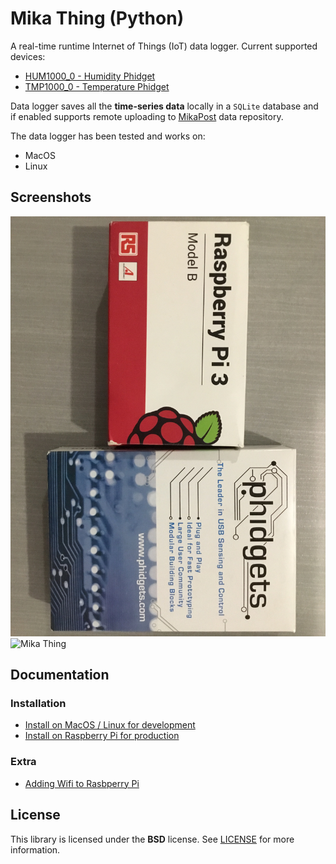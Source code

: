 Mika Thing (Python)
===

A real-time runtime Internet of Things (IoT) data logger. Current supported devices:

* [HUM1000_0 - Humidity Phidget](https://phidgets.com/docs/HUM1000_User_Guide)
* [TMP1000_0 - Temperature Phidget](https://phidgets.com/docs/TMP1000_User_Guide)

Data logger saves all the **time-series data** locally in a ``SQLite`` database and if enabled supports remote uploading to [MikaPost](https://MikaPost.com) data repository.

The data logger has been tested and works on:

* MacOS
* Linux

## Screenshots
![Raspberry Pi + Phidgets](docs/media/pi_plus_phidget_packaging.jpeg?raw=true "Mika Thing Project")
![Mika Thing](docs/media/raspberry_pi_plus_phidgets_project.jpeg?raw=true "Mika Thing Project")

## Documentation

### Installation
* [Install on MacOS / Linux for development](/docs/Dev-1-Setup-and-Install.md)
* [Install on Raspberry Pi for production](/docs/DevOps-1-Setup-and-install-on-raspbian.md)

### Extra
* [Adding Wifi to Rasbperry Pi](/docs/DevOps-2-Adding-Wifi-to-Raspberry-Pi.md)

## License
This library is licensed under the **BSD** license. See [LICENSE](LICENSE) for more information.
